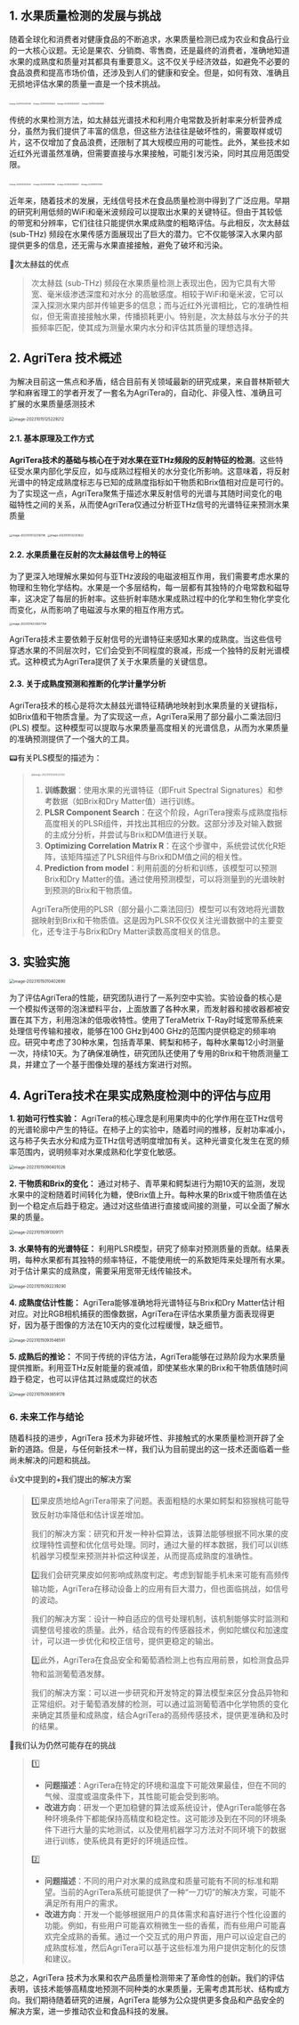 ## 1. 水果质量检测的发展与挑战

随着全球化和消费者对健康食品的不断追求，水果质量检测已成为农业和食品行业的一大核心议题。无论是果农、分销商、零售商，还是最终的消费者，准确地知道水果的成熟度和质量对其都具有重要意义。这不仅关乎经济效益，如避免不必要的食品浪费和提高市场价值，还涉及到人们的健康和安全。但是，如何有效、准确且无损地评估水果的质量一直是一个技术挑战。

<img src="https://raw.githubusercontent.com/DANNHIROAKI/PicGo-Typora-GitHub-Picture-bed/main/img/image-20231015130127455.png" alt="image-20231015130127455" style="zoom:20%;" /> <img src="https://raw.githubusercontent.com/DANNHIROAKI/PicGo-Typora-GitHub-Picture-bed/main/img/image-20231015130154639.png" alt="image-20231015130154639" style="zoom:20%;" /> <img src="https://raw.githubusercontent.com/DANNHIROAKI/PicGo-Typora-GitHub-Picture-bed/main/img/image-20231015130444017.png" alt="image-20231015130444017" style="zoom:20%;" /> <img src="https://raw.githubusercontent.com/DANNHIROAKI/PicGo-Typora-GitHub-Picture-bed/main/img/image-20231015130609638.png" alt="image-20231015130609638" style="zoom:20%;" />

传统的水果检测方法，如太赫兹光谱技术和利用介电常数及折射率来分析营养成分，虽然为我们提供了丰富的信息，但这些方法往往是破坏性的，需要取样或切片，这不仅增加了食品浪费，还限制了其大规模应用的可能性。此外，某些技术如近红外光谱虽然准确，但需要直接与水果接触，可能引发污染，同时其应用范围受限。

<img src="https://raw.githubusercontent.com/DANNHIROAKI/PicGo-Typora-GitHub-Picture-bed/main/img/image-20231015131250547.png" alt="image-20231015131250547" style="zoom:20%;" />  <img src="https://raw.githubusercontent.com/DANNHIROAKI/PicGo-Typora-GitHub-Picture-bed/main/img/image-20231015131603184.png" alt="image-20231015131603184" style="zoom:20%;" /> <img src="https://raw.githubusercontent.com/DANNHIROAKI/PicGo-Typora-GitHub-Picture-bed/main/img/image-20231015131640927.png" alt="image-20231015131640927" style="zoom:20%;" /> <img src="https://raw.githubusercontent.com/DANNHIROAKI/PicGo-Typora-GitHub-Picture-bed/main/img/image-20231015131751067.png" alt="image-20231015131751067" style="zoom:20%;" /> 

近年来，随着技术的发展，无线信号技术在食品质量检测中得到了广泛应用。早期的研究利用低频的WiFi和毫米波频段可以提取出水果的关键特征。但由于其较低的带宽和分辨率，它们往往只能提供水果成熟度的粗略评估。与此相反，次太赫兹 (sub-THz) 频段在水果传感方面展现出了巨大的潜力。它不仅能够深入水果内部提供更多的信息，还无需与水果直接接触，避免了破坏和污染。

:page_facing_up:次太赫兹的优点

> 次太赫兹 (sub-THz) 频段在水果质量检测上表现出色，因为它具有大带宽、毫米级渗透深度和对水分 的高敏感度。相较于WiFi和毫米波，它可以深入探测水果内部并传输更多的信息；而与近红外光谱相比，它的准确性相似，但无需直接接触水果，传播损耗更小。特别是，次太赫兹与水分子的共振频率匹配，使其成为测量水果内水分和评估其质量的理想选择。

## 2. AgriTera 技术概述

为解决目前这一焦点和矛盾，结合目前有关领域最新的研究成果，来自普林斯顿大学和麻省理工的学者开发了一套名为AgriTera的，自动化、非侵入性、准确且可扩展的水果质量感测技术

<img src="https://raw.githubusercontent.com/DANNHIROAKI/PicGo-Typora-GitHub-Picture-bed/main/img/image-20231015125229212.png" alt="image-20231015125229212" style="zoom: 50%;" />

#### 2.1. **基本原理及工作方式**

**AgriTera技术的基础与核心在于对水果在亚THz频段的反射特征的检测**。这些特征受水果内部化学反应，如与成熟过程相关的水分变化所影响。这意味着，将反射光谱中的特定成熟度标志与已知的成熟度指标如干物质和Brix值相对应是可行的。为了实现这一点，AgriTera聚焦于描述水果反射信号的光谱与其随时间变化的电磁特性之间的关系，从而使AgriTera仅通过分析亚THz信号的光谱特征来预测水果质量

<img src="https://raw.githubusercontent.com/DANNHIROAKI/PicGo-Typora-GitHub-Picture-bed/main/img/image-20231015132316798.png" alt="image-20231015132316798" style="zoom:33%;" /> <img src="https://raw.githubusercontent.com/DANNHIROAKI/PicGo-Typora-GitHub-Picture-bed/main/img/image-20231015132351922.png" alt="image-20231015132351922" style="zoom:33%;" /> 

#### 2.2. **水果质量在反射的次太赫兹信号上的特征**

为了更深入地理解水果如何与亚THz波段的电磁波相互作用，我们需要考虑水果的物理和生物化学结构。水果是一个多层结构，每一层都有其独特的介电常数和磁导率，这决定了每层的折射率。这些折射率随水果成熟过程中的化学和生物化学变化而变化，从而影响了电磁波与水果的相互作用方式。

<img src="https://raw.githubusercontent.com/DANNHIROAKI/PicGo-Typora-GitHub-Picture-bed/main/img/image-20231014233607764.png" alt="image-20231014233607764" style="zoom: 33%;" />  

AgriTera技术主要依赖于反射信号的光谱特征来感知水果的成熟度。当这些信号穿透水果的不同层次时，它们会受到不同程度的衰减，形成一个独特的反射光谱模式。这种模式为AgriTera提供了关于水果质量的关键信息。

#### 2.3. **关于成熟度预测和推断的化学计量学分析**

AgriTera技术的核心是将次太赫兹光谱特征精确地映射到水果质量的关键指标，如Brix值和干物质含量。为了实现这一点，AgriTera采用了部分最小二乘法回归 (PLS) 模型。这种模型可以提取与水果质量高度相关的光谱信息，从而为水果质量的准确预测提供了一个强大的工具。

:pager:有关PLS模型的描述为：

> <img src="https://raw.githubusercontent.com/DANNHIROAKI/PicGo-Typora-GitHub-Picture-bed/main/img/image-20231015004533142.png" alt="image-20231015004533142" style="zoom: 30%;" /> 
> 
> 1. **训练数据**：使用水果的光谱特征（即Fruit Spectral Signatures）和参考数据（如Brix和Dry Matter值）进行训练。
> 2. **PLSR Component Search**：在这个阶段，AgriTera搜索与成熟度指标高度相关的PLSR组件，并找出其相应的分数。这部分涉及对输入数据的主成分分析，并尝试与Brix和DM值进行关联。
> 3. **Optimizing Correlation Matrix R**：在这个步骤中，系统尝试优化R矩阵，该矩阵描述了PLSR组件与Brix和DM值之间的相关性。
> 4. **Prediction from model**：利用前面的分析和训练，该模型可以预测Brix和Dry Matter的值。通过使用预测模型，可以将测量到的光谱映射到预测的Brix和干物质值。
> 
> AgriTera所使用的PLSR（部分最小二乘法回归）模型可以有效地将光谱数据映射到Brix和干物质值。这是因为PLSR不仅仅关注光谱数据中的主要变化，还专注于与Brix和Dry Matter读数高度相关的信息。

## 3. 实验实施

<img src="https://raw.githubusercontent.com/DANNHIROAKI/PicGo-Typora-GitHub-Picture-bed/main/img/image-20231015010402690.png" alt="image-20231015010402690" style="zoom:50%;" /> 

为了评估AgriTera的性能，研究团队进行了一系列空中实验。实验设备的核心是一个模拟传送带的泡沫塑料平台，上面放置了各种水果，而发射器和接收器都被安置在其下方，利用泡沫的低吸收特性。使用了TeraMetrix T-Ray时域宽带系统来处理信号传输和接收，能够在100 GHz到400 GHz的范围内提供稳定的频率响应。研究中考虑了30种水果，包括青苹果、鳄梨和柿子，每种水果每12小时测量一次，持续10天。为了确保准确性，研究团队还使用了专用的Brix和干物质测量工具，并建立了一个基于图像处理的基线方案进行对照。

## 4. **AgriTera技术在果实成熟度检测中的评估与应用**

**1. 初始可行性实验：** AgriTera的核心理念是利用果肉中的化学作用在亚THz信号的光谱轮廓中产生的特征。在柿子上的实验中，随着时间的推移，反射功率减小，这与柿子失去水分和成为亚THz信号透明度增加有关。这种光谱变化发生在宽的频率范围内，说明频率对水果成熟和化学变化敏感。

<img src="https://raw.githubusercontent.com/DANNHIROAKI/PicGo-Typora-GitHub-Picture-bed/main/img/image-20231015090401026.png" alt="image-20231015090401026" style="zoom:50%;" /> 

**2. 干物质和Brix的变化：** 通过对柿子、青苹果和鳄梨进行为期10天的监测，发现水果中的淀粉随着时间转化为糖，使Brix值上升。每种水果的Brix或干物质值在达到一个稳定点后趋于稳定。通过对这些值进行直接或间接的测量，可以全面了解水果的质量。

<img src="https://raw.githubusercontent.com/DANNHIROAKI/PicGo-Typora-GitHub-Picture-bed/main/img/image-20231015091309171.png" alt="image-20231015091309171" style="zoom:50%;" /> 

**3. 水果特有的光谱特征：** 利用PLSR模型，研究了频率对预测质量的贡献。结果表明，每种水果都有其独特的频率特征，不能使用统一的系数矩阵来处理所有水果。对于估计果实的成熟度，需要采用宽带无线传输技术。

<img src="https://raw.githubusercontent.com/DANNHIROAKI/PicGo-Typora-GitHub-Picture-bed/main/img/image-20231015092239290.png" alt="image-20231015092239290" style="zoom: 50%;" /> 

**4. 成熟度估计性能：** AgriTera能够准确地将光谱特征与Brix和Dry Matter估计相对应。对比RGB相机捕获的图像数据，AgriTera在评估水果质量方面表现得更好，因为基于图像的方法在10天内的变化过程缓慢，缺乏细节。

<img src="C:\Users\。\AppData\Roaming\Typora\typora-user-images\image-20231015093546591.png" alt="image-20231015093546591" style="zoom:50%;" /> 

**5. 成熟后的推论：** 不同于传统的评估方法，AgriTera能够在过熟阶段为水果质量提供推断。利用亚THz反射能量的衰减值，即使某些水果的Brix和干物质值随时间趋于稳定，也可以评估其过熟或腐烂的状态

<img src="https://raw.githubusercontent.com/DANNHIROAKI/PicGo-Typora-GitHub-Picture-bed/main/img/image-20231015093859178.png" alt="image-20231015093859178" style="zoom:50%;" /> 

### 6. 未来工作与结论

随着科技的进步，AgriTera 技术为非破坏性、非接触式的水果质量检测开辟了全新的道路。但是，与任何新技术一样，我们认为目前提出的这一技术还面临着一些尚未解决的问题和挑战。

:+1:文中提到的+我们提出的解决方案

> :one:果皮质地给AgriTera带来了问题。表面粗糙的水果如鳄梨和猕猴桃可能导致反射功率降低和估计误差增加。
>
> 我们的解决方案：研究和开发一种补偿算法，该算法能够根据不同水果的皮纹理特性调整和优化信号处理。同时，通过大量的样本数据，我们可以训练机器学习模型来预测并补偿这种误差，从而提高成熟度的准确性。
>
> :two:我们会研究果皮如何影响成熟度判定。考虑到智能手机未来可能有高频传输功能，AgriTera在移动设备上的应用有巨大潜力，但也面临挑战，如信号的波动。
>
> 我们的解决方案：设计一种自适应的信号处理机制，该机制能够实时监测和调整信号接收的质量。此外，结合现有的传感器技术，例如陀螺仪和加速度计，可以进一步优化和校正信号，提供更稳定的输出。
>
> :three:此外，AgriTera在食品安全和葡萄酒检测上也有应用前景，如检测食品异物和监测葡萄酒发酵。
>
> 我们的解决方案：可以进一步研究和开发特定的算法模型来区分食品异物和正常组织。对于葡萄酒发酵的检测，可以通过监测葡萄酒中化学物质的变化来确定其质量和成熟度，结合AgriTera的高频传感技术，提供更准确和及时的结果。

:yellow_heart:我们认为仍然可能存在的挑战

> :one:
>
> - **问题描述**：AgriTera在特定的环境和温度下可能效果最佳，但在不同的气候、湿度或温度条件下，其性能可能会受到影响。
> - **改进方向**：研发一个更加稳健的算法或系统设计，使AgriTera能够在各种环境条件下都能保持高精度和稳定性。这可能涉及到在不同的环境条件下进行大量的实地测试，以及使用机器学习方法对不同环境下的数据进行训练，使系统具有更好的环境适应性。
>
> :two:
>
> - **问题描述**：不同的用户对水果的成熟度和质量可能有不同的标准和期望。当前的AgriTera系统可能提供了一种“一刀切”的解决方案，可能不满足所有用户的需求。
> - **改进方向**：开发一个能够根据用户的具体需求和喜好进行个性化设置的功能。例如，有些用户可能喜欢稍微生一些的香蕉，而有些用户可能喜欢完全成熟的香蕉。通过一个交互式的用户界面，用户可以设定自己的成熟度标准，然后AgriTera可以基于这些标准为用户提供定制化的反馈和建议。

总之，AgriTera 技术为水果和农产品质量检测带来了革命性的创新。我们的评估表明，该技术能够高精度地预测不同种类的水果质量，无需考虑其形状、结构或方向。我们期待随着研究的进展，AgriTera 能够为公众提供更多食品和产品安全的解决方案，进一步推动农业和食品科技的发展。

